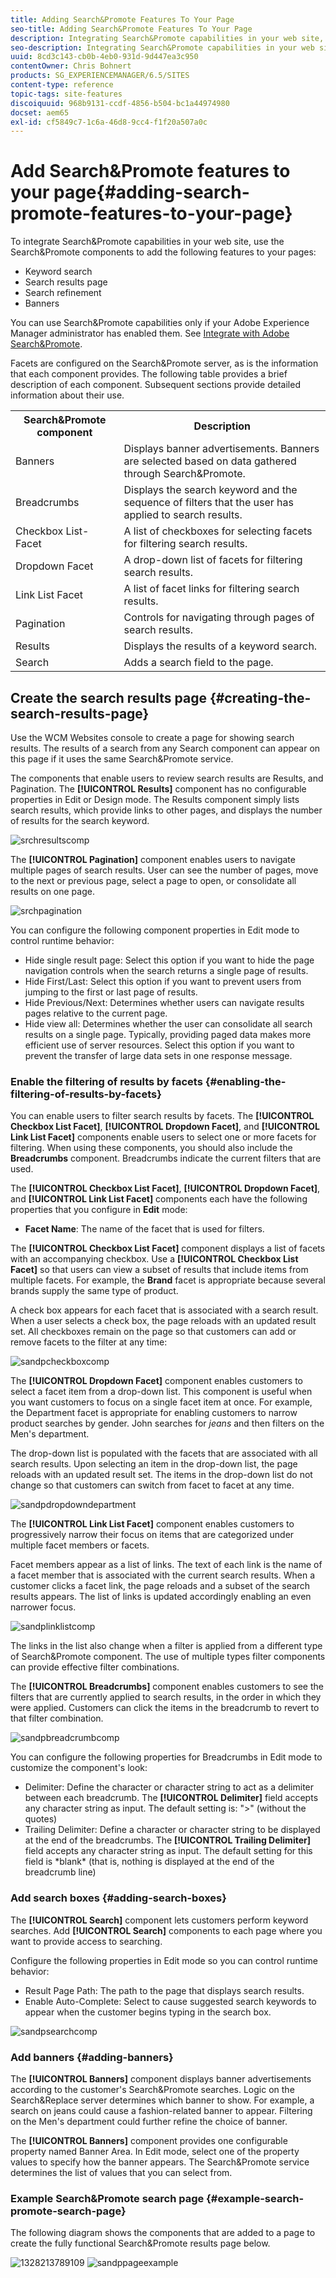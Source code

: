```yaml
---
title: Adding Search&Promote Features To Your Page
seo-title: Adding Search&Promote Features To Your Page
description: Integrating Search&Promote capabilities in your web site, you can use the Search&Promote components to add features to your pages such as keyword search, search results page search refinement, and banners.
seo-description: Integrating Search&Promote capabilities in your web site, you can use the Search&Promote components to add features to your pages such as keyword search, search results page search refinement, and banners.
uuid: 8cd3c143-cb0b-4eb0-931d-9d447ea3c950
contentOwner: Chris Bohnert
products: SG_EXPERIENCEMANAGER/6.5/SITES
content-type: reference
topic-tags: site-features
discoiquuid: 968b9131-ccdf-4856-b504-bc1a44974980
docset: aem65
exl-id: cf5849c7-1c6a-46d8-9cc4-f1f20a507a0c
---
```

# Add Search&Promote features to your page{#adding-search-promote-features-to-your-page}

To integrate Search&Promote capabilities in your web site, use the Search&Promote components to add the following features to your pages:

* Keyword search
* Search results page
* Search refinement
* Banners

You can use Search&Promote capabilities only if your Adobe Experience Manager administrator has enabled them. See [Integrate with Adobe Search&Promote](/help/sites-administering/search-and-promote.md).

Facets are configured on the Search&Promote server, as is the information that each component provides. The following table provides a brief description of each component. Subsequent sections provide detailed information about their use.

<table>
 <tbody>
  <tr>
   <th>Search&amp;Promote component</th>
   <th>Description</th>
  </tr>
  <tr>
   <td>Banners</td>
   <td>Displays banner advertisements. Banners are selected based on data gathered through Search&amp;Promote.<br /> </td>
  </tr>
  <tr>
   <td>Breadcrumbs</td>
   <td>Displays the search keyword and the sequence of filters that the user has applied to search results.</td>
  </tr>
  <tr>
   <td>Checkbox List-Facet</td>
   <td>A list of checkboxes for selecting facets for filtering search results.</td>
  </tr>
  <tr>
   <td>Dropdown Facet</td>
   <td>A drop-down list of facets for filtering search results.</td>
  </tr>
  <tr>
   <td>Link List Facet</td>
   <td>A list of facet links for filtering search results.</td>
  </tr>
  <tr>
   <td>Pagination</td>
   <td>Controls for navigating through pages of search results.</td>
  </tr>
  <tr>
   <td>Results</td>
   <td>Displays the results of a keyword search.</td>
  </tr>
  <tr>
   <td>Search</td>
   <td>Adds a search field to the page.</td>
  </tr>
 </tbody>
</table>

## Create the search results page {#creating-the-search-results-page}

Use the WCM Websites console to create a page for showing search results. The results of a search from any Search component can appear on this page if it uses the same Search&Promote service.

The components that enable users to review search results are Results, and Pagination. The **[!UICONTROL Results]** component has no configurable properties in Edit or Design mode. The Results component simply lists search results, which provide links to other pages, and displays the number of results for the search keyword.

![srchresultscomp](assets/srchresultscomp.png)

The **[!UICONTROL Pagination]** component enables users to navigate multiple pages of search results. User can see the number of pages, move to the next or previous page, select a page to open, or consolidate all results on one page.

![srchpagination](assets/srchpagination.png)

You can configure the following component properties in Edit mode to control runtime behavior:

* Hide single result page: Select this option if you want to hide the page navigation controls when the search returns a single page of results.
* Hide First/Last: Select this option if you want to prevent users from jumping to the first or last page of results.
* Hide Previous/Next: Determines whether users can navigate results pages relative to the current page.
* Hide view all: Determines whether the user can consolidate all search results on a single page. Typically, providing paged data makes more efficient use of server resources. Select this option if you want to prevent the transfer of large data sets in one response message.

### Enable the filtering of results by facets {#enabling-the-filtering-of-results-by-facets}

You can enable users to filter search results by facets. The **[!UICONTROL Checkbox List Facet]**, **[!UICONTROL Dropdown Facet]**, and **[!UICONTROL Link List Facet]** components enable users to select one or more facets for filtering. When using these components, you should also include the **Breadcrumbs** component. Breadcrumbs indicate the current filters that are used.

The **[!UICONTROL Checkbox List Facet]**, **[!UICONTROL Dropdown Facet]**, and **[!UICONTROL Link List Facet]** components each have the following properties that you configure in **Edit** mode:

* **Facet Name**: The name of the facet that is used for filters.

The **[!UICONTROL Checkbox List Facet]** component displays a list of facets with an accompanying checkbox. Use a **[!UICONTROL Checkbox List Facet]** so that users can view a subset of results that include items from multiple facets. For example, the **Brand** facet is appropriate because several brands supply the same type of product.

A check box appears for each facet that is associated with a search result. When a user selects a check box, the page reloads with an updated result set. All checkboxes remain on the page so that customers can add or remove facets to the filter at any time:

![sandpcheckboxcomp](assets/sandpcheckboxcomp.png)

The **[!UICONTROL Dropdown Facet]** component enables customers to select a facet item from a drop-down list. This component is useful when you want customers to focus on a single facet item at once. For example, the Department facet is appropriate for enabling customers to narrow product searches by gender. John searches for *jeans* and then filters on the Men's department.

The drop-down list is populated with the facets that are associated with all search results. Upon selecting an item in the drop-down list, the page reloads with an updated result set. The items in the drop-down list do not change so that customers can switch from facet to facet at any time.

![sandpdropdowndepartment](assets/sandpdropdowndepartment.png)

The **[!UICONTROL Link List Facet]** component enables customers to progressively narrow their focus on items that are categorized under multiple facet members or facets.

Facet members appear as a list of links. The text of each link is the name of a facet member that is associated with the current search results. When a customer clicks a facet link, the page reloads and a subset of the search results appears. The list of links is updated accordingly enabling an even narrower focus.

![sandplinklistcomp](assets/sandplinklistcomp.png)

The links in the list also change when a filter is applied from a different type of Search&Promote component. The use of multiple types filter components can provide effective filter combinations.

The **[!UICONTROL Breadcrumbs]** component enables customers to see the filters that are currently applied to search results, in the order in which they were applied. Customers can click the items in the breadcrumb to revert to that filter combination.

![sandpbreadcrumbcomp](assets/sandpbreadcrumbcomp.png)

You can configure the following properties for Breadcrumbs in Edit mode to customize the component's look:

* Delimiter: Define the character or character string to act as a delimiter between each breadcrumb. The **[!UICONTROL Delimiter]** field accepts any character string as input. The default setting is: "&gt;" (without the quotes)
* Trailing Delimiter: Define a character or character string to be displayed at the end of the breadcrumbs. The **[!UICONTROL Trailing Delimiter]** field accepts any character string as input. The default setting for this field is &#42;blank&#42; (that is, nothing is displayed at the end of the breadcrumb line)

### Add search boxes {#adding-search-boxes}

The **[!UICONTROL Search]** component lets customers perform keyword searches. Add **[!UICONTROL Search]** components to each page where you want to provide access to searching.

Configure the following properties in Edit mode so you can control runtime behavior:

* Result Page Path: The path to the page that displays search results.
* Enable Auto-Complete: Select to cause suggested search keywords to appear when the customer begins typing in the search box.

![sandpsearchcomp](assets/sandpsearchcomp.png)

### Add banners {#adding-banners}

The **[!UICONTROL Banners]** component displays banner advertisements according to the customer's Search&Promote searches. Logic on the Search&Replace server determines which banner to show. For example, a search on jeans could cause a fashion-related banner to appear. Filtering on the Men's department could further refine the choice of banner.

The **[!UICONTROL Banners]** component provides one configurable property named Banner Area. In Edit mode, select one of the property values to specify how the banner appears. The Search&Promote service determines the list of values that you can select from.

### Example Search&Promote search page {#example-search-promote-search-page}

The following diagram shows the components that are added to a page to create the fully functional Search&Promote results page below.

![1328213789109](assets/1328213789109.png) ![sandppageexample](assets/sandppageexample.png)
